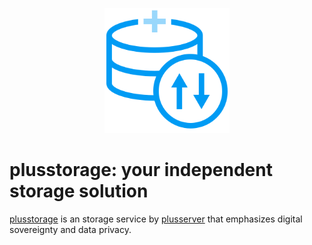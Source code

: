 <p align="center" style="margin-bottom: 0px !important;">
  <img width="200" src="/profile/Icon-RGB-storage-blue-dark.svg" alt="plusstorage logo">
</p>

# plusstorage: your independent storage solution

[plusstorage](https://www.plusserver.com/en/produkte/storage) is an storage service by [plusserver](https://plusserver.com) that emphasizes digital sovereignty and data privacy.

